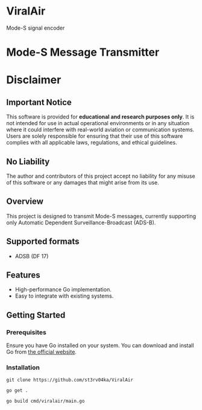 # ViralAir
Mode-S signal encoder

# Mode-S Message Transmitter

# Disclaimer

## Important Notice

This software is provided for **educational and research purposes only**. It is not intended for use in actual operational environments or in any situation where it could interfere with real-world aviation or communication systems. Users are solely responsible for ensuring that their use of this software complies with all applicable laws, regulations, and ethical guidelines.

## No Liability

The author and contributors of this project accept no liability for any misuse of this software or any damages that might arise from its use.


## Overview

This project is designed to transmit Mode-S messages, currently supporting only Automatic Dependent Surveillance-Broadcast (ADS-B).

## Supported formats

- ADSB (DF 17)

## Features

- High-performance Go implementation.
- Easy to integrate with existing systems.

## Getting Started

### Prerequisites

Ensure you have Go installed on your system. You can download and install Go from [the official website](https://golang.org/dl/).

### Installation

```
git clone https://github.com/st3rv04ka/ViralAir
```

```
go get . 
```

```
go build cmd/viralair/main.go
```
